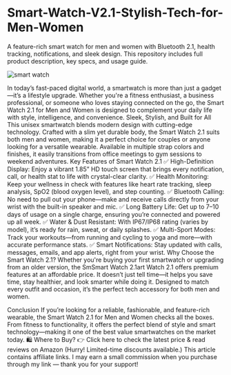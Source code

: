 # Smart-Watch-V2.1-Stylish-Tech-for-Men-Women
A feature-rich smart watch for men and women with Bluetooth 2.1, health tracking, notifications, and sleek design. This repository includes full product description, key specs, and usage guide.

  ![smart watch](https://github.com/user-attachments/assets/4fbf8059-653c-4966-80a9-80bfecc09b82)

In today’s fast-paced digital world, a smartwatch is more than just a gadget—it’s a lifestyle upgrade. Whether you're a fitness enthusiast, a business professional, or someone who loves staying connected on the go, the Smart Watch 2.1 for Men and Women is designed to complement your daily life with style, intelligence, and convenience.
Sleek, Stylish, and Built for All
This unisex smartwatch blends modern design with cutting-edge technology. Crafted with a slim yet durable body, the Smart Watch 2.1 suits both men and women, making it a perfect choice for couples or anyone looking for a versatile wearable. Available in multiple strap colors and finishes, it easily transitions from office meetings to gym sessions to weekend adventures.
Key Features of Smart Watch 2.1
✅ High-Definition Display: Enjoy a vibrant 1.85” HD touch screen that brings every notification, call, or health stat to life with crystal-clear clarity.
✅ Health Monitoring: Keep your wellness in check with features like heart rate tracking, sleep analysis, SpO2 (blood oxygen level), and step counting.
✅ Bluetooth Calling: No need to pull out your phone—make and receive calls directly from your wrist with the built-in speaker and mic.
✅ Long Battery Life: Get up to 7–10 days of usage on a single charge, ensuring you’re connected and powered up all week.
✅ Water & Dust Resistant: With IP67/IP68 rating (varies by model), it’s ready for rain, sweat, or daily splashes.
✅ Multi-Sport Modes: Track your workouts—from running and cycling to yoga and more—with accurate performance stats.
✅ Smart Notifications: Stay updated with calls, messages, emails, and app alerts, right from your wrist.
Why Choose the Smart Watch 2.1?
Whether you're buying your first smartwatch or upgrading from an older version, the SmSmart Watch 2.1art Watch 2.1 offers premium features at an affordable price. It doesn’t just tell time—it helps you save time, stay healthier, and look smarter while doing it. Designed to match every outfit and occasion, it’s the perfect tech accessory for both men and women.

Conclusion
If you’re looking for a reliable, fashionable, and feature-rich wearable, the Smart Watch 2.1 for Men and Women checks all the boxes. From fitness to functionality, it offers the perfect blend of style and smart technology—making it one of the best value smartwatches on the market today.
🛍️ Where to Buy?
👉 Click here to check the latest price & read reviews on Amazon
(Hurry! Limited-time discounts available.)
This article contains affiliate links. I may earn a small commission when you purchase through my link — thank you for your support!
